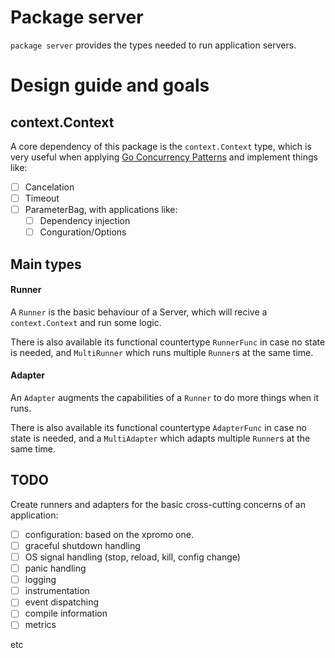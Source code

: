 # Package server 

`package server` provides the types needed to run application servers.

# Design guide and goals

## context.Context

A core dependency of this package is the `context.Context` type, which is very
useful when applying [Go Concurrency Patterns](https://blog.golang.org/context)
and implement things like:
- [ ] Cancelation
- [ ] Timeout
- [ ] ParameterBag, with applications like:
	- [ ] Dependency injection
	- [ ] Conguration/Options

## Main types

#### Runner

A `Runner` is the basic behaviour of a Server, which will recive a
`context.Context` and run some logic.

There is also available its functional countertype `RunnerFunc` in case no
state is needed, and `MultiRunner` which runs multiple `Runner`s at the same
time.

#### Adapter

An `Adapter` augments the capabilities of a `Runner` to do more things when it
runs.

There is also available its functional countertype `AdapterFunc` in case no
state is needed, and a `MultiAdapter` which adapts multiple `Runner`s at the
same time.

## TODO

Create runners and adapters for the basic cross-cutting concerns of an application:

- [ ] configuration: based on the xpromo one.
- [ ] graceful shutdown handling
- [ ] OS signal handling (stop, reload, kill, config change)
- [ ] panic handling
- [ ] logging
- [ ] instrumentation
- [ ] event dispatching
- [ ] compile information
- [ ] metrics

etc
